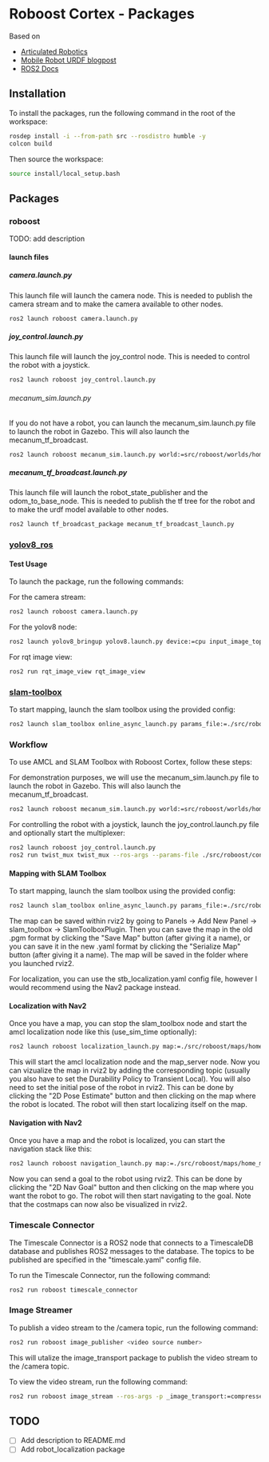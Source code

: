 # Roboost Cortex - Packages

Based on

- [Articulated Robotics](https://www.youtube.com/watch?v=CwdbsvcpOHM&ab_channel=ArticulatedRobotics)
- [Mobile Robot URDF blogpost](https://medium.com/teamarimac/create-a-mobile-robot-model-with-ros-urdf-4dc46446db7f)
- [ROS2 Docs](https://docs.ros.org/en/humble/index.html)

## Installation

To install the packages, run the following command in the root of the workspace:

```bash
rosdep install -i --from-path src --rosdistro humble -y
colcon build
```

Then source the workspace:

```bash
source install/local_setup.bash
```

## Packages

### roboost

TODO: add description

#### launch files

##### camera.launch.py

This launch file will launch the camera node. This is needed to publish the camera stream and to make the camera available to other nodes.

```bash
ros2 launch roboost camera.launch.py
```

##### joy_control.launch.py

This launch file will launch the joy_control node. This is needed to control the robot with a joystick.

```bash
ros2 launch roboost joy_control.launch.py
```

###### mecanum_sim.launch.py

If you do not have a robot, you can launch the mecanum_sim.launch.py file to launch the robot in Gazebo. This will also launch the mecanum_tf_broadcast.

```bash
ros2 launch roboost mecanum_sim.launch.py world:=src/roboost/worlds/home.world
```

##### mecanum_tf_broadcast.launch.py

This launch file will launch the robot_state_publisher and the odom_to_base_node. This is needed to publish the tf tree for the robot and to make the urdf model available to other nodes.

```bash
ros2 launch tf_broadcast_package mecanum_tf_broadcast_launch.py
```

### [yolov8_ros](https://github.com/mgonzs13/yolov8_ros)

#### Test Usage

To launch the package, run the following commands:

For the camera stream:

```bash
ros2 launch roboost camera.launch.py
```

For the yolov8 node:

```bash
ros2 launch yolov8_bringup yolov8.launch.py device:=cpu input_image_topic:=/image_raw
```

For rqt image view:

```bash
ros2 run rqt_image_view rqt_image_view
```

### [slam-toolbox](https://github.com/SteveMacenski/slam_toolbox)

To start mapping, launch the slam toolbox using the provided config:

```bash
ros2 launch slam_toolbox online_async_launch.py params_file:=./src/roboost/config/mapper_params_online_async.yaml
```

### Workflow

To use AMCL and SLAM Toolbox with Roboost Cortex, follow these steps:

For demonstration purposes, we will use the mecanum_sim.launch.py file to launch the robot in Gazebo. This will also launch the mecanum_tf_broadcast.

```bash
ros2 launch roboost mecanum_sim.launch.py world:=src/roboost/worlds/home.world
```

For controlling the robot with a joystick, launch the joy_control.launch.py file and optionally start the multiplexer:

```bash
ros2 launch roboost joy_control.launch.py
ros2 run twist_mux twist_mux --ros-args --params-file ./src/roboost/config/twist_mux.yaml -r cmd_vel_out:=cmd_vel
```

#### Mapping with SLAM Toolbox

To start mapping, launch the slam toolbox using the provided config:

```bash
ros2 launch slam_toolbox online_async_launch.py params_file:=./src/roboost/config/stb_mapping.yaml
```

The map can be saved within rviz2 by going to Panels -> Add New Panel -> slam_toolbox -> SlamToolboxPlugin. Then you can save the map in the old .pgm format by clicking the "Save Map" button (after giving it a name), or you can save it in the new .yaml format by clicking the "Serialize Map" button (after giving it a name). The map will be saved in the folder where you launched rviz2.

For localization, you can use the stb_localization.yaml config file, however I would recommend using the Nav2 package instead.

#### Localization with Nav2

Once you have a map, you can stop the slam_toolbox node and start the amcl localization node like this (use_sim_time optionally):

```bash
ros2 launch roboost localization_launch.py map:=./src/roboost/maps/home_map.yaml params_file:=./src/roboost/config/nav2_params.yaml #use_sim_time:=true
```

This will start the amcl localization node and the map_server node. Now you can vizualize the map in rviz2 by adding the corresponding topic (usually you also have to set the Durability Policy to Transient Local). You will also need to set the initial pose of the robot in rviz2. This can be done by clicking the "2D Pose Estimate" button and then clicking on the map where the robot is located. The robot will then start localizing itself on the map.

#### Navigation with Nav2

Once you have a map and the robot is localized, you can start the navigation stack like this:

```bash
ros2 launch roboost navigation_launch.py map:=./src/roboost/maps/home_map.yaml map_subscribe_transient_local:=true params_file:=./src/roboost/config/nav2_params.yaml #use_sim_time:=true
```

Now you can send a goal to the robot using rviz2. This can be done by clicking the "2D Nav Goal" button and then clicking on the map where you want the robot to go. The robot will then start navigating to the goal. Note that the costmaps can now also be visualized in rviz2.

### Timescale Connector

The Timescale Connector is a ROS2 node that connects to a TimescaleDB database and publishes ROS2 messages to the database. The topics to be published are specified in the "timescale.yaml" config file.

To run the Timescale Connector, run the following command:

```bash
ros2 run roboost timescale_connector
```

### Image Streamer

To publish a video stream to the /camera topic, run the following command:

```bash
ros2 run roboost image_publisher <video source number>
```

This will utalize the image_transport package to publish the video stream to the /camera topic.

To view the video stream, run the following command:

```bash
ros2 run roboost image_stream --ros-args -p _image_transport:=compressed
```

## TODO

- [ ] Add description to README.md
- [ ] Add robot_localization package
